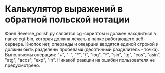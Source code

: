 # Калькулятор выражений в обратной польской нотации
Файл Reverse_polish.py является cgi-скриптом и должен находиться в папке cgi-bin, которая должна лежать в папке работающего веб-сервера.
Кнопок нет, операнды и опеарции вводятся единой строкой и должны быть разделены пробелами (десятичный разделитель - точка). Выполняемы операции: "+", "-", "*", "/", "log", "^", "sin", "tg", "cos", "asin", "atg", "acos", "exp", "ln".
Никакой реакции на ошибки пользователя не предусмотрено.
